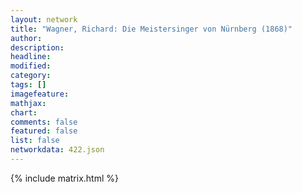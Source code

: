 ```yaml
---
layout: network
title: "Wagner, Richard: Die Meistersinger von Nürnberg (1868)"
author:
description:
headline:
modified:
category:
tags: []
imagefeature: 
mathjax: 
chart: 
comments: false
featured: false
list: false
networkdata: 422.json
---
```

{% include matrix.html %}
